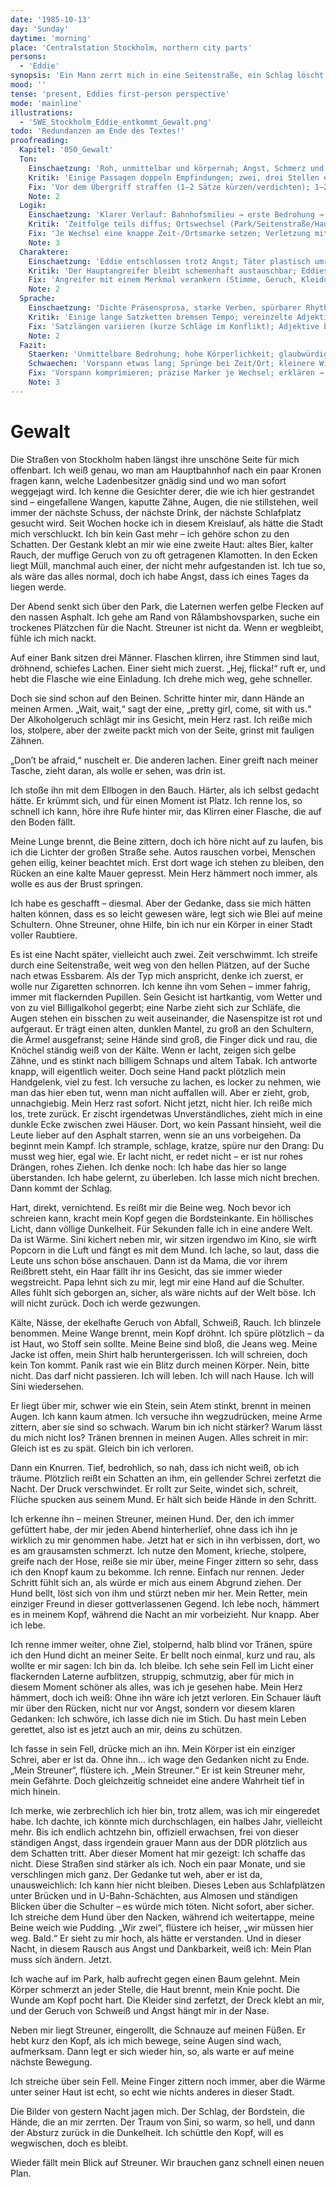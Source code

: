 ```yaml
---
date: '1985-10-13'
day: 'Sunday'
daytime: 'morning'
place: 'Centralstation Stockholm, northern city parts'
persons:
  - 'Eddie'
synopsis: 'Ein Mann zerrt mich in eine Seitenstraße, ein Schlag löscht das Licht; Streuner vertreibt ihn, ich taumle davon und weiß: So überlebe ich hier nicht – mein Plan muss sich ändern.'
mood: ''
tense: 'present, Eddies first-person perspective'
mode: 'mainline'
illustrations:
  - 'SWE_Stockholm_Eddie_entkommt_Gewalt.png'
todo: 'Redundanzen am Ende des Textes!'
proofreading:
  Kapitel: '050_Gewalt'
  Ton:
    Einschaetzung: 'Roh, unmittelbar und körpernah; Angst, Schmerz und Nachhall sind spürbar, der Hund setzt einen warmen Gegenpol.'
    Kritik: 'Einige Passagen doppeln Empfindungen; zwei, drei Stellen erklären statt zu zeigen; vor dem Kernmoment entstehen kleine Längen.'
    Fix: 'Vor dem Übergriff straffen (1–2 Sätze kürzen/verdichten); 1–2 prägnante Sinnesdetails im Kernmoment ergänzen (Geräusch, Griffpunkt, Bodengeruch); erklärende Sätze in Handlung/Gestik auflösen.'
    Note: 2
  Logik:
    Einschaetzung: 'Klarer Verlauf: Bahnhofsmilieu → erste Bedrohung → eigentlicher Übergriff → Rettung durch Streuner → Konsequenz.'
    Kritik: 'Zeitfolge teils diffus; Ortswechsel (Park/Seitenstraße/Hauptstraße) springen; Verletzungsfolgen nach dem Schlag wirken schnell abgeblendet.'
    Fix: 'Je Wechsel eine knappe Zeit-/Ortsmarke setzen; Verletzung mit einem konkreten Marker erden (Pulsieren, Blutgeruch, verschwommenes Sehen); Entschluss am Ende an ein kleines Auslöserdetail koppeln.'
    Note: 3
  Charaktere:
    Einschaetzung: 'Eddie entschlossen trotz Angst; Täter plastisch umrissen; Streuner als aktiver Retter und emotionaler Anker funktioniert.'
    Kritik: 'Der Hauptangreifer bleibt schemenhaft austauschbar; Eddies jugendliche, rotzige Innentönung tritt hinter Beschreibung zurück.'
    Fix: 'Angreifer mit einem Merkmal verankern (Stimme, Geruch, Kleidungsdetail); 1 kurzer, trotzig‑jugendlicher Gedanke im Kampf; Streuners Eingriff mit markanter Aktion benennen (Knurren/Biss/Anspringen).'
    Note: 2
  Sprache:
    Einschaetzung: 'Dichte Präsensprosa, starke Verben, spürbarer Rhythmus in Flucht und Kampf.'
    Kritik: 'Einige lange Satzketten bremsen Tempo; vereinzelte Adjektivhäufungen; direkte Rede teils holprig eingebunden.'
    Fix: 'Satzlängen variieren (kurze Schläge im Konflikt); Adjektive bündeln/streichen; wörtliche Rede gezielt setzen oder indirekt fassen.'
    Note: 2
  Fazit:
    Staerken: 'Unmittelbare Bedrohung; hohe Körperlichkeit; glaubwürdige Rettung; klare Konsequenz am Schluss.'
    Schwaechen: 'Vorspann etwas lang; Sprünge bei Zeit/Ort; kleinere Wiederholungen und Erklärsätze.'
    Fix: 'Vorspann komprimieren; präzise Marker je Wechsel; erklären → zeigen; 1–2 neue, sinnliche Details im Kernmoment.'
    Note: 3
---
```


# Gewalt

Die Straßen von Stockholm haben längst ihre unschöne Seite für mich offenbart.
Ich weiß genau, wo man am Hauptbahnhof nach ein paar Kronen fragen kann, welche
Ladenbesitzer gnädig sind und wo man sofort weggejagt wird. Ich kenne die
Gesichter derer, die wie ich hier gestrandet sind – eingefallene Wangen, kaputte
Zähne, Augen, die nie stillstehen, weil immer der nächste Schuss, der nächste
Drink, der nächste Schlafplatz gesucht wird. Seit Wochen hocke ich in diesem
Kreislauf, als hätte die Stadt mich verschluckt. Ich bin kein Gast mehr – ich
gehöre schon zu den Schatten. Der Gestank klebt an mir wie eine zweite Haut:
altes Bier, kalter Rauch, der muffige Geruch von zu oft getragenen Klamotten. In
den Ecken liegt Müll, manchmal auch einer, der nicht mehr aufgestanden ist. Ich
tue so, als wäre das alles normal, doch ich habe Angst, dass ich eines Tages da
liegen werde.

Der Abend senkt sich über den Park, die Laternen werfen gelbe Flecken auf den
nassen Asphalt. Ich gehe am Rand von Rålambshovsparken, suche ein trockenes
Plätzchen für die Nacht. Streuner ist nicht da. Wenn er wegbleibt, fühle ich
mich nackt.

Auf einer Bank sitzen drei Männer. Flaschen klirren, ihre Stimmen sind laut,
dröhnend, schiefes Lachen. Einer sieht mich zuerst. „Hej, flicka!“ ruft er, und
hebt die Flasche wie eine Einladung. Ich drehe mich weg, gehe schneller.

Doch sie sind schon auf den Beinen. Schritte hinter mir, dann Hände an meinen
Armen. „Wait, wait,“ sagt der eine, „pretty girl, come, sit with us.“ Der
Alkoholgeruch schlägt mir ins Gesicht, mein Herz rast. Ich reiße mich los,
stolpere, aber der zweite packt mich von der Seite, grinst mit fauligen Zähnen.

„Don’t be afraid,“ nuschelt er. Die anderen lachen. Einer greift nach meiner
Tasche, zieht daran, als wolle er sehen, was drin ist.

Ich stoße ihn mit dem Ellbogen in den Bauch. Härter, als ich selbst gedacht
hätte. Er krümmt sich, und für einen Moment ist Platz. Ich renne los, so schnell
ich kann, höre ihre Rufe hinter mir, das Klirren einer Flasche, die auf den
Boden fällt.

Meine Lunge brennt, die Beine zittern, doch ich höre nicht auf zu laufen, bis
ich die Lichter der großen Straße sehe. Autos rauschen vorbei, Menschen gehen
eilig, keiner beachtet mich. Erst dort wage ich stehen zu bleiben, den Rücken an
eine kalte Mauer gepresst. Mein Herz hämmert noch immer, als wolle es aus der
Brust springen.

Ich habe es geschafft – diesmal. Aber der Gedanke, dass sie mich hätten halten
können, dass es so leicht gewesen wäre, legt sich wie Blei auf meine Schultern.
Ohne Streuner, ohne Hilfe, bin ich nur ein Körper in einer Stadt voller
Raubtiere.

Es ist eine Nacht später, vielleicht auch zwei. Zeit verschwimmt. Ich streife
durch eine Seitenstraße, weit weg von den hellen Plätzen, auf der Suche nach
etwas Essbarem. Als der Typ mich anspricht, denke ich zuerst, er wolle nur
Zigaretten schnorren. Ich kenne ihn vom Sehen – immer fahrig, immer mit
flackernden Pupillen. Sein Gesicht ist hartkantig, vom Wetter und von zu viel
Billigalkohol gegerbt; eine Narbe zieht sich zur Schläfe, die Augen stehen ein
bisschen zu weit auseinander, die Nasenspitze ist rot und aufgeraut. Er trägt
einen alten, dunklen Mantel, zu groß an den Schultern, die Ärmel ausgefranst;
seine Hände sind groß, die Finger dick und rau, die Knöchel ständig weiß von der
Kälte. Wenn er lacht, zeigen sich gelbe Zähne, und es stinkt nach billigem
Schnaps und altem Tabak. Ich antworte knapp, will eigentlich weiter. Doch seine
Hand packt plötzlich mein Handgelenk, viel zu fest. Ich versuche zu lachen, es
locker zu nehmen, wie man das hier eben tut, wenn man nicht auffallen will. Aber
er zieht, grob, unnachgiebig. Mein Herz rast sofort. Nicht jetzt, nicht hier.
Ich reiße mich los, trete zurück. Er zischt irgendetwas Unverständliches, zieht
mich in eine dunkle Ecke zwischen zwei Häuser. Dort, wo kein Passant hinsieht,
weil die Leute lieber auf den Asphalt starren, wenn sie an uns vorbeigehen. Da
beginnt mein Kampf. Ich strample, schlage, kratze, spüre nur den Drang: Du musst
weg hier, egal wie. Er lacht nicht, er redet nicht – er ist nur rohes Drängen,
rohes Ziehen. Ich denke noch: Ich habe das hier so lange überstanden. Ich habe
gelernt, zu überleben. Ich lasse mich nicht brechen. Dann kommt der Schlag.

Hart, direkt, vernichtend. Es reißt mir die Beine weg. Noch bevor ich schreien
kann, kracht mein Kopf gegen die Bordsteinkante. Ein höllisches Licht, dann
völlige Dunkelheit. Für Sekunden falle ich in eine andere Welt. Da ist Wärme.
Sini kichert neben mir, wir sitzen irgendwo im Kino, sie wirft Popcorn in die
Luft und fängt es mit dem Mund. Ich lache, so laut, dass die Leute uns schon
böse anschauen. Dann ist da Mama, die vor ihrem Reißbrett steht, ein Haar fällt
ihr ins Gesicht, das sie immer wieder wegstreicht. Papa lehnt sich zu mir, legt
mir eine Hand auf die Schulter. Alles fühlt sich geborgen an, sicher, als wäre
nichts auf der Welt böse. Ich will nicht zurück. Doch ich werde gezwungen.

Kälte, Nässe, der ekelhafte Geruch von Abfall, Schweiß, Rauch. Ich blinzele
benommen. Meine Wange brennt, mein Kopf dröhnt. Ich spüre plötzlich – da ist
Haut, wo Stoff sein sollte. Meine Beine sind bloß, die Jeans weg. Meine Jacke
ist offen, mein Shirt halb heruntergerissen. Ich will schreien, doch kein Ton
kommt. Panik rast wie ein Blitz durch meinen Körper. Nein, bitte nicht. Das darf
nicht passieren. Ich will leben. Ich will nach Hause. Ich will Sini wiedersehen.

Er liegt über mir, schwer wie ein Stein, sein Atem stinkt, brennt in meinen
Augen. Ich kann kaum atmen. Ich versuche ihn wegzudrücken, meine Arme zittern,
aber sie sind so schwach. Warum bin ich nicht stärker? Warum lässt du mich nicht
los? Tränen brennen in meinen Augen. Alles schreit in mir: Gleich ist es zu
spät. Gleich bin ich verloren.

Dann ein Knurren. Tief, bedrohlich, so nah, dass ich nicht weiß, ob ich träume.
Plötzlich reißt ein Schatten an ihm, ein gellender Schrei zerfetzt die Nacht.
Der Druck verschwindet. Er rollt zur Seite, windet sich, schreit, Flüche spucken
aus seinem Mund. Er hält sich beide Hände in den Schritt.

Ich erkenne ihn – meinen Streuner, meinen Hund. Der, den ich immer gefüttert
habe, der mir jeden Abend hinterherlief, ohne dass ich ihn je wirklich zu mir
genommen habe. Jetzt hat er sich in ihn verbissen, dort, wo es am grausamsten
schmerzt. Ich nutze den Moment, krieche, stolpere, greife nach der Hose, reiße
sie mir über, meine Finger zittern so sehr, dass ich den Knopf kaum zu bekomme.
Ich renne. Einfach nur rennen. Jeder Schritt fühlt sich an, als würde er mich
aus einem Abgrund ziehen. Der Hund bellt, löst sich von ihm und stürzt neben mir
her. Mein Retter, mein einziger Freund in dieser gottverlassenen Gegend. Ich
lebe noch, hämmert es in meinem Kopf, während die Nacht an mir vorbeizieht. Nur
knapp. Aber ich lebe.

Ich renne immer weiter, ohne Ziel, stolpernd, halb blind vor Tränen, spüre ich
den Hund dicht an meiner Seite. Er bellt noch einmal, kurz und rau, als wollte
er mir sagen: Ich bin da. Ich bleibe. Ich sehe sein Fell im Licht einer
flackernden Laterne aufblitzen, struppig, schmutzig, aber für mich in diesem
Moment schöner als alles, was ich je gesehen habe. Mein Herz hämmert, doch ich
weiß: Ohne ihn wäre ich jetzt verloren. Ein Schauer läuft mir über den Rücken,
nicht nur vor Angst, sondern vor diesem klaren Gedanken: Ich schwöre, ich lasse
dich nie im Stich. Du hast mein Leben gerettet, also ist es jetzt auch an mir,
deins zu schützen.

Ich fasse in sein Fell, drücke mich an ihn. Mein Körper ist ein einziger Schrei,
aber er ist da. Ohne ihn… ich wage den Gedanken nicht zu Ende. „Mein Streuner“,
flüstere ich. „Mein Streuner.“ Er ist kein Streuner mehr, mein Gefährte. Doch
gleichzeitig schneidet eine andere Wahrheit tief in mich hinein.

Ich merke, wie zerbrechlich ich hier bin, trotz allem, was ich mir eingeredet
habe. Ich dachte, ich könnte mich durchschlagen, ein halbes Jahr, vielleicht
mehr. Bis ich endlich achtzehn bin, offiziell erwachsen, frei von dieser
ständigen Angst, dass irgendein grauer Mann aus der DDR plötzlich aus dem
Schatten tritt. Aber dieser Moment hat mir gezeigt: Ich schaffe das nicht. Diese
Straßen sind stärker als ich. Noch ein paar Monate, und sie verschlingen mich
ganz. Der Gedanke tut weh, aber er ist da, unausweichlich: Ich kann hier nicht
bleiben. Dieses Leben aus Schlafplätzen unter Brücken und in U-Bahn-Schächten,
aus Almosen und ständigen Blicken über die Schulter – es würde mich töten. Nicht
sofort, aber sicher. Ich streiche dem Hund über den Nacken, während ich
weitertappe, meine Beine weich wie Pudding. „Wir zwei“, flüstere ich heiser,
„wir müssen hier weg. Bald.“ Er sieht zu mir hoch, als hätte er verstanden. Und
in dieser Nacht, in diesem Rausch aus Angst und Dankbarkeit, weiß ich: Mein Plan
muss sich ändern. Jetzt.

Ich wache auf im Park, halb aufrecht gegen einen Baum gelehnt. Mein Körper
schmerzt an jeder Stelle, die Haut brennt, mein Knie pocht. Die Wunde am Kopf
pocht hart. Die Kleider sind zerfetzt, der Dreck klebt an mir, und der Geruch
von Schweiß und Angst hängt mir in der Nase.

Neben mir liegt Streuner, eingerollt, die Schnauze auf meinen Füßen. Er hebt
kurz den Kopf, als ich mich bewege, seine Augen sind wach, aufmerksam. Dann legt
er sich wieder hin, so, als warte er auf meine nächste Bewegung.

Ich streiche über sein Fell. Meine Finger zittern noch immer, aber die Wärme
unter seiner Haut ist echt, so echt wie nichts anderes in dieser Stadt.

Die Bilder von gestern Nacht jagen mich. Der Schlag, der Bordstein, die Hände,
die an mir zerrten. Der Traum von Sini, so warm, so hell, und dann der Absturz
zurück in die Dunkelheit. Ich schüttle den Kopf, will es wegwischen, doch es
bleibt.

Wieder fällt mein Blick auf Streuner. Wir brauchen ganz schnell einen neuen
Plan.

